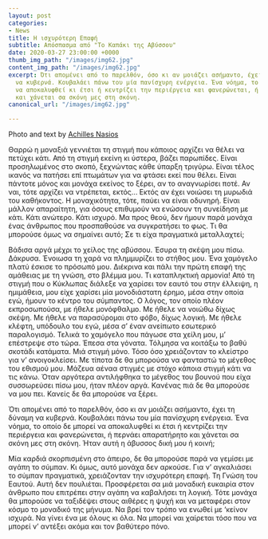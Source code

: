 ```yaml
---
layout: post
categories:
- News
title: Η ισχυρότερη Επαφή
subtitle: Απόσπασμα από "Το Καπάκι της Αβύσσου"
date: 2020-03-27 23:00:00 +0000
thumb_img_path: "/images/img62.jpg"
content_img_path: "/images/img62.jpg"
excerpt: Ότι απομένει από το παρελθόν, όσο κι αν μοιάζει ασήμαντο, έχει τη δύναμη
  να κυβερνά. Κουβαλάει πάνω του μία πανίσχυρη ενέργεια. Ένα νόημα, το οποίο δε μπορεί
  να αποκαλυφθεί κι έτσι ή κεντρίζει την περιέργεια και φανερώνεται, ή περνάει απαρατήρητο
  και χάνεται σα σκόνη μες στη σκόνη.
canonical_url: "/images/img62.jpg"

---
```

Photo and text by <a href="https://anikon.org/" target="blank">Achilles Nasios</a>

Θαρρώ η μοναξιά γεννιέται τη στιγμή που κάποιος αρχίζει να θέλει να πετύχει κάτι. Από τη στιγμή εκείνη κι ύστερα, βάζει παρωπίδες. Είναι προσηλωμένος στο σκοπό, ξεχνώντας κάθε ύπαρξη τριγύρω. Είναι τέλος ικανός να πατήσει επί πτωμάτων για να φτάσει εκεί που θέλει. Είναι πάντοτε μόνος και μονάχα εκείνος το ξέρει, αν το αναγνωρίσει ποτέ. Αν ναι, τότε αρχίζει να ντρέπεται, εκτός... Εκτός αν έχει νοιώσει τη μυρωδιά του καθήκοντος. Η μοναχικότητα, τότε, παύει να είναι οδυνηρή. Είναι μάλλον απαραίτητη, για όσους επιθυμούν να ενώσουν τη συνείδηση με κάτι. Κάτι ανώτερο. Κάτι ισχυρό. Μα προς θεού, δεν ήμουν παρά μονάχα ένας άνθρωπος που προσπαθούσε να συγκρατήσει το φως. Τι θα μπορούσε όμως να σημαίνει αυτό; Σε τι είχα πραγματικά μεταλλαχτεί;

Βάδισα αργά μέχρι το χείλος της αβύσσου. Έσυρα τη σκέψη μου πίσω. Δάκρυσα. Ένοιωσα τη χαρά να πλημμυρίζει το στήθος μου. Ένα χαμόγελο πλατύ έσκισε το πρόσωπό μου. Διέκρινα και πάλι την πρώτη επαφή της αμάθειας με τη γνώση, στο βλέμμα μου. Τι καταπληκτική αρμονία! Από τη στιγμή που ο Κύκλωπας διάλεξε να χαρίσει τον εαυτό του στην έλλειψη, η ημιμάθεια, μου είχε χαρίσει μία μονοδιάστατη έρημο, μέσα στην οποία εγώ, ήμουν το κέντρο του σύμπαντος. Ο λόγος, τον οποίο πλέον εκπροσωπούσα, με ήθελε μονόφθαλμο. Με ήθελε να νοιώθω δίχως σκέψη. Με ήθελε να παρασύρομαι στο φόβο, δίχως λογική. Με ήθελε κλέφτη, υπόδουλο του εγώ, μέσα σ’ έναν ανείπωτο εσωτερικό παραλογισμό. Τελικά το χαμόγελο που πάγωσε στα χείλη μου, μ’ επέστρεψε στο τώρα. Έπεσα στα γόνατα. Τόλμησα να κοιτάξω το βαθύ σκοτάδι κατάματα. Μιά στιγμή μόνο. Τόσο όσο χρειάζονταν το κλείστρο για ν’ ανοιγοκλείσει. Με τίποτα δε θα μπορούσα να φανταστώ το μέγεθος του εθισμού μου. Μάζευα αέναα στιγμές με στόχο κάποια στιγμή κάτι να τις κάνω. Όταν αργότερα αντιλήφθηκα το μέγεθος του βουνού που είχα συσσωρεύσει πίσω μου, ήταν πλέον αργά. Κανένας πιά δε θα μπορούσε να μου πει. Κανείς δε θα μπορούσε να ξέρει.

Ότι απομένει από το παρελθόν, όσο κι αν μοιάζει ασήμαντο, έχει τη δύναμη να κυβερνά. Κουβαλάει πάνω του μία πανίσχυρη ενέργεια. Ένα νόημα, το οποίο δε μπορεί να αποκαλυφθεί κι έτσι ή κεντρίζει την περιέργεια και φανερώνεται, ή περνάει απαρατήρητο και χάνεται σα σκόνη μες στη σκόνη. Ήταν αυτή η άβυσσος δική μου ή κοινή;

Μία καρδιά σκορπισμένη στο άπειρο, δε θα μπορούσε παρά να γεμίσει με αγάπη το σύμπαν. Κι όμως, αυτό μονάχα δεν αρκούσε. Για ν’ αγκαλιάσει το σύμπαν πραγματικά, χρειάζονταν την ισχυρότερη επαφή. Τη Γνώση του Εαυτού. Αυτή δεν πουλιέται. Προσφέρεται σα μιά μοναδική ευκαιρία στον άνθρωπο που επιτρέπει στην αγάπη να καβαλήσει τη λογική. Τότε μονάχα θα μπορούσε να ταξιδέψει στους αιθέρες η ψυχή και να μεταφέρει στον κόσμο το μοναδικό της μήνυμα. Να βρεί τον τρόπο να ενωθεί με ‘κείνον ισχυρά. Να γίνει ένα με όλους κι όλα. Να μπορεί ναι χαίρεται τόσο που να μπορεί ν’ αντέξει ακόμα και τον βαθύτερο πόνο.